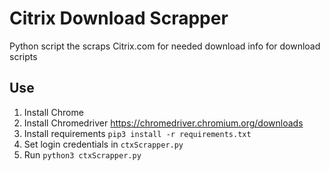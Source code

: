 # Citrix Download Scrapper

Python script the scraps Citrix.com for needed download info for download scripts

## Use

1. Install Chrome
2. Install Chromedriver <https://chromedriver.chromium.org/downloads>
3. Install requirements `pip3 install -r requirements.txt`
4. Set login credentials in `ctxScrapper.py`
5. Run `python3 ctxScrapper.py`
